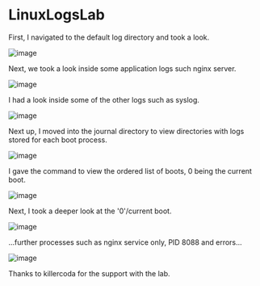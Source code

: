 # LinuxLogsLab

First, I navigated to the default log directory and took a look.

![image](https://github.com/user-attachments/assets/d1d03def-5606-4ff3-8d55-d370debe0315)

Next, we took a look inside some application logs such nginx server.

![image](https://github.com/user-attachments/assets/6a4e3f41-73b7-4403-97ec-8fa09bebcf5e)

I had a look inside some of the other logs such as syslog.

![image](https://github.com/user-attachments/assets/298add3b-8191-4a1e-9b3e-0b49f13cd1ff)

Next up, I moved into the journal directory to view directories with logs stored for each boot process.

![image](https://github.com/user-attachments/assets/ffc9e6cd-cae5-4669-9964-f15100123513)

I gave the command to view the ordered list of boots, 0 being the current boot.

![image](https://github.com/user-attachments/assets/b9054375-89b1-4cb4-b22a-c3134ac7e427)

Next, I took a deeper look at the '0'/current boot.

![image](https://github.com/user-attachments/assets/e76c6683-777f-4d4a-beb2-c382a3b1b812)

...further processes such as nginx service only, PID 8088 and errors...

![image](https://github.com/user-attachments/assets/3a66ad08-67f5-401d-b90f-3469b815c152)


Thanks to killercoda for the support with the lab.
